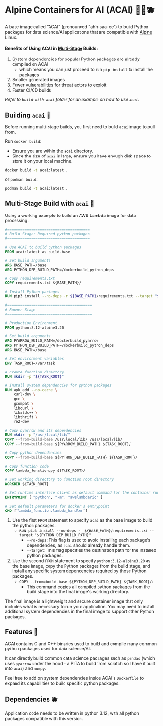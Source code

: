 # Alpine Containers for AI (ACAI) :bowl_with_spoon::grapes::blueberries:
A base image called "ACAI" (pronounced "ahh-saa-ee") to build Python packages for data science/AI applications that are compatible with [Alpine Linux](https://hub.docker.com/_/alpine).

#### Benefits of Using ACAI in [Multi-Stage](https://docs.docker.com/build/building/multi-stage/) Builds:
1. System dependencies for popular Python packages are already compiled on ACAI
    - which means you can just proceed to run `pip install` to install the packages
2. Smaller generated images
3. Fewer vulnerabilities for threat actors to exploit
4. Faster CI/CD builds

_Refer to `build-with-acai` folder for an example on how to use `acai`._

## Building `acai` :grapes:
Before running multi-stage builds, you first need to build `acai` image to pull from.

Run `docker build`:
- Ensure you are within the `acai` directory.
- Since the size of `acai` is large, ensure you have enough disk space to store it on your local machine.
```bash
docker build -t acai:latest .
```
or `podman build`:
```bash
podman build -t acai:latest .
```

## Multi-Stage Build with `acai` :bowl_with_spoon:
Using a working example to build an AWS Lambda image for data processing.

```dockerfile
#======================================
# Build Stage: Required python packages
#======================================

# Use ACAI to build python packages
FROM acai:latest as build-base

# Set build arguments
ARG BASE_PATH=/base
ARG PYTHON_DEP_BUILD_PATH=/dockerbuild_python_deps

# Copy requirements.txt
COPY requirements.txt ${BASE_PATH}/

# Install Python packages
RUN pip3 install --no-deps -r ${BASE_PATH}/requirements.txt --target "${PYTHON_DEP_BUILD_PATH}"

#=======================================
# Runner Stage
#=======================================

# Production Environment
FROM python:3.12-alpine3.20

# Set build arguments
ARG PYARROW_BUILD_PATH=/dockerbuild_pyarrow
ARG PYTHON_DEP_BUILD_PATH=/dockerbuild_python_deps
ARG BASE_PATH=/base

# Set environment variables
ENV TASK_ROOT=/var/task

# Create function directory
RUN mkdir -p "${TASK_ROOT}"

# Install system dependencies for python packages
RUN apk add --no-cache \
    curl-dev \
    gcc \
    gcompat \
    libcurl \
    libstdc++ \
    libthrift \
    re2-dev

# Copy pyarrow and its dependencies
RUN mkdir -p "/usr/local/lib/"
COPY --from=build-base /usr/local/lib/ /usr/local/lib/
COPY --from=build-base ${PYARROW_BUILD_PATH} ${TASK_ROOT}/

# Copy python dependencies
COPY --from=build-base ${PYTHON_DEP_BUILD_PATH} ${TASK_ROOT}/

# Copy function code
COPY lambda_function.py ${TASK_ROOT}/

# Set working directory to function root directory
WORKDIR ${TASK_ROOT}

# Set runtime interface client as default command for the container runtime
ENTRYPOINT [ "python", "-m", "awslambdaric" ]

# Set default parameters for docker's entrypoint
CMD ["lambda_function.lambda_handler"]
```
1. Use the first `FROM` statement to specify `acai` as the base image to build the python packages.
    - `RUN pip3 install --no-deps -r ${BASE_PATH}/requirements.txt --target "${PYTHON_DEP_BUILD_PATH}"`
        - `--no-deps`: This flag is used to avoid installing each package's dependencies, as `acai` should already handle them.
        - `--target`: This flag specifies the destination path for the installed python packages.
2. Use the second `FROM` statement to specify `python:3.12-alpine3.20` as the base image, copy the Python packages from the build stage, and install any specific system dependencies required by those Python packages.
    - `COPY --from=build-base ${PYTHON_DEP_BUILD_PATH} ${TASK_ROOT}/`: 
        - This command copies all compiled python packages from the build stage into the final image's working directory.

The final image is a lightweight and secure container image that only includes what is necessary to run your application. You may need to install additional system dependencies in the final image to support other Python packages.

## Features :coconut:
ACAI contains C and C++ binaries used to build and compile many common python packages used for data science/AI.

It can directly build common data science packages such as `pandas` (which uses `pyarrow` under the hood - a PITA to build from scratch so I have it built into `acai`) and `numpy`.

Feel free to add on system dependencies inside ACAI's `Dockerfile` to expand its capabilities to build specific python packages.

## Dependencies :blueberries:
Application code needs to be written in python 3.12, with all python packages compatible with this version.
